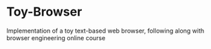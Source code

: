 # Toy-Browser
Implementation of a toy text-based web browser, following along with browser engineering online course
